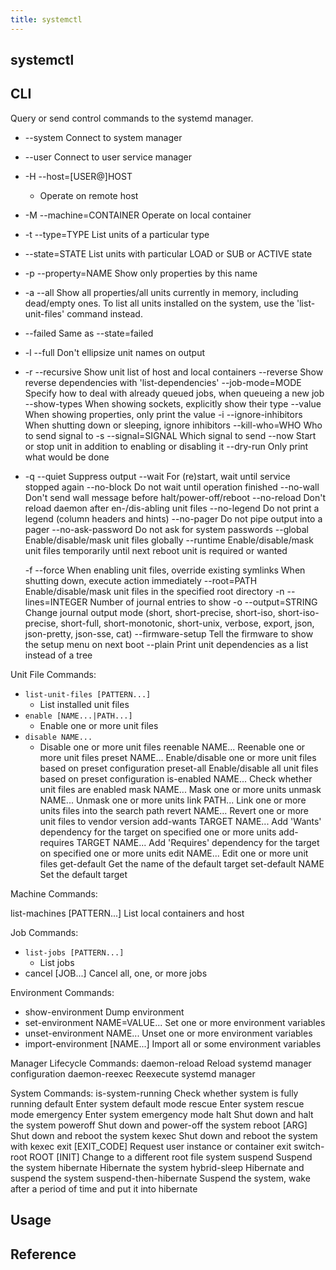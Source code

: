```yaml
---
title: systemctl
---
```


## systemctl


## CLI

Query or send control commands to the systemd manager.

* --system         Connect to system manager
* --user           Connect to user service manager
* -H --host=[USER@]HOST
    * Operate on remote host
* -M --machine=CONTAINER
                      Operate on local container
* -t --type=TYPE      List units of a particular type
* --state=STATE    List units with particular LOAD or SUB or ACTIVE state
* -p --property=NAME  Show only properties by this name
* -a --all            Show all properties/all units currently in memory,
                      including dead/empty ones. To list all units installed on
                      the system, use the 'list-unit-files' command instead.
* --failed         Same as --state=failed
* -l --full           Don't ellipsize unit names on output
* -r --recursive      Show unit list of host and local containers
     --reverse        Show reverse dependencies with 'list-dependencies'
     --job-mode=MODE  Specify how to deal with already queued jobs, when
                      queueing a new job
     --show-types     When showing sockets, explicitly show their type
     --value          When showing properties, only print the value
  -i --ignore-inhibitors
                      When shutting down or sleeping, ignore inhibitors
     --kill-who=WHO   Who to send signal to
  -s --signal=SIGNAL  Which signal to send
     --now            Start or stop unit in addition to enabling or disabling it
     --dry-run        Only print what would be done
* -q --quiet          Suppress output
     --wait           For (re)start, wait until service stopped again
     --no-block       Do not wait until operation finished
     --no-wall        Don't send wall message before halt/power-off/reboot
     --no-reload      Don't reload daemon after en-/dis-abling unit files
     --no-legend      Do not print a legend (column headers and hints)
     --no-pager       Do not pipe output into a pager
     --no-ask-password
                      Do not ask for system passwords
     --global         Enable/disable/mask unit files globally
     --runtime        Enable/disable/mask unit files temporarily until next
                      reboot
                unit is required or wanted

  -f --force          When enabling unit files, override existing symlinks
                      When shutting down, execute action immediately
     --root=PATH      Enable/disable/mask unit files in the specified root
                      directory
  -n --lines=INTEGER  Number of journal entries to show
  -o --output=STRING  Change journal output mode (short, short-precise,
                             short-iso, short-iso-precise, short-full,
                             short-monotonic, short-unix,
                             verbose, export, json, json-pretty, json-sse, cat)
--firmware-setup Tell the firmware to show the setup menu on next boot
--plain          Print unit dependencies as a list instead of a tree


Unit File Commands:

* `list-unit-files [PATTERN...]`
    * List installed unit files
* `enable [NAME...|PATH...]`
    * Enable one or more unit files
* `disable NAME...`
    * Disable one or more unit files
  reenable NAME...                Reenable one or more unit files
  preset NAME...                  Enable/disable one or more unit files
                                  based on preset configuration
  preset-all                      Enable/disable all unit files based on
                                  preset configuration
  is-enabled NAME...              Check whether unit files are enabled
  mask NAME...                    Mask one or more units
  unmask NAME...                  Unmask one or more units
  link PATH...                    Link one or more units files into
                                  the search path
  revert NAME...                  Revert one or more unit files to vendor
                                  version
  add-wants TARGET NAME...        Add 'Wants' dependency for the target
                                  on specified one or more units
  add-requires TARGET NAME...     Add 'Requires' dependency for the target
                                  on specified one or more units
  edit NAME...                    Edit one or more unit files
  get-default                     Get the name of the default target
  set-default NAME                Set the default target

Machine Commands:

  list-machines [PATTERN...]      List local containers and host

Job Commands:

* `list-jobs [PATTERN...]`
    * List jobs
* cancel [JOB...]                 Cancel all, one, or more jobs


Environment Commands:

* show-environment                Dump environment
* set-environment NAME=VALUE...   Set one or more environment variables
* unset-environment NAME...       Unset one or more environment variables
* import-environment [NAME...]    Import all or some environment variables

Manager Lifecycle Commands:
  daemon-reload                   Reload systemd manager configuration
  daemon-reexec                   Reexecute systemd manager

System Commands:
  is-system-running               Check whether system is fully running
  default                         Enter system default mode
  rescue                          Enter system rescue mode
  emergency                       Enter system emergency mode
  halt                            Shut down and halt the system
  poweroff                        Shut down and power-off the system
  reboot [ARG]                    Shut down and reboot the system
  kexec                           Shut down and reboot the system with kexec
  exit [EXIT_CODE]                Request user instance or container exit
  switch-root ROOT [INIT]         Change to a different root file system
  suspend                         Suspend the system
  hibernate                       Hibernate the system
  hybrid-sleep                    Hibernate and suspend the system
  suspend-then-hibernate          Suspend the system, wake after a period of
                                  time and put it into hibernate

## Usage

## Reference
